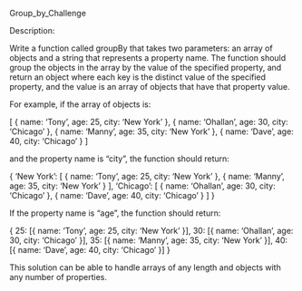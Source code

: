 Group_by_Challenge

Description:

Write a function called groupBy that takes two parameters: an array of objects and a string that represents a property name.
The function should group the objects in the array by the value of the specified property, 
and return an object where each key is the distinct value of the specified property, 
and the value is an array of objects that have that property value.

For example, if the array of objects is:

[
{ name: ‘Tony’, age: 25, city: ‘New York’ },
{ name: ‘Ohallan’, age: 30, city: ‘Chicago’ },
{ name: ‘Manny’, age: 35, city: ‘New York’ },
{ name: ‘Dave’, age: 40, city: ‘Chicago’ }
]

and the property name is “city”, the function should return:

{
‘New York’: [
{ name: ‘Tony’, age: 25, city: ‘New York’ },
{ name: ‘Manny’, age: 35, city: ‘New York’ }
],
‘Chicago’: [
{ name: ‘Ohallan’, age: 30, city: ‘Chicago’ },
{ name: ‘Dave’, age: 40, city: ‘Chicago’ }
]
}

If the property name is “age”, the function should return:

{
25: [{ name: ‘Tony’, age: 25, city: ‘New York’ }],
30: [{ name: ‘Ohallan’, age: 30, city: ‘Chicago’ }],
35: [{ name: ‘Manny’, age: 35, city: ‘New York’ }],
40: [{ name: ‘Dave’, age: 40, city: ‘Chicago’ }]
}

This solution can be able to handle arrays of any length and objects with any number of properties.
